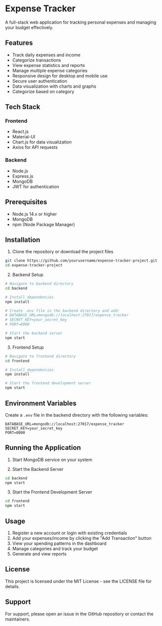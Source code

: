 # Expense Tracker

A full-stack web application for tracking personal expenses and managing your budget effectively.

## Features

- Track daily expenses and income
- Categorize transactions
- View expense statistics and reports
- Manage multiple expense categories
- Responsive design for desktop and mobile use
- Secure user authentication
- Data visualization with charts and graphs
- Categorize based on category
  
## Tech Stack

### Frontend
- React.js
- Material-UI
- Chart.js for data visualization
- Axios for API requests

### Backend
- Node.js
- Express.js
- MongoDB
- JWT for authentication

## Prerequisites

- Node.js 14.x or higher
- MongoDB
- npm (Node Package Manager)

## Installation

1. Clone the repository or download the project files
```bash
git clone https://github.com/yourusername/expense-tracker-project.git
cd expense-tracker-project
```

2. Backend Setup
```bash
# Navigate to backend directory
cd backend

# Install dependencies
npm install

# Create .env file in the backend directory and add:
# DATABASE_URL=mongodb://localhost:27017/expense_tracker
# SECRET_KEY=your_secret_key
# PORT=8000

# Start the backend server
npm start
```

3. Frontend Setup
```bash
# Navigate to frontend directory
cd frontend

# Install dependencies
npm install

# Start the frontend development server
npm start
```

## Environment Variables

Create a `.env` file in the backend directory with the following variables:
```
DATABASE_URL=mongodb://localhost:27017/expense_tracker
SECRET_KEY=your_secret_key
PORT=8000
```

## Running the Application

1. Start MongoDB service on your system

2. Start the Backend Server
```bash
cd backend
npm start
```

3. Start the Frontend Development Server
```bash
cd frontend
npm start
```

## Usage

1. Register a new account or login with existing credentials
2. Add your expenses/income by clicking the "Add Transaction" button
3. View your spending patterns in the dashboard
4. Manage categories and track your budget
5. Generate and view reports


## License

This project is licensed under the MIT License - see the LICENSE file for details.

## Support

For support, please open an issue in the GitHub repository or contact the maintainers.
